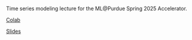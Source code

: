 Time series modeling lecture for the ML@Purdue Spring 2025 Accelerator.

[Colab](https://colab.research.google.com/drive/11o7eXnCWobqq8XJI18WvLvE8PfoeNyHz)

[Slides](https://docs.google.com/presentation/d/1QBcmem42bCXcPwNg2fix8Ks0r4hvnvqfxnE7fE7H5Rs/edit?usp=sharing)